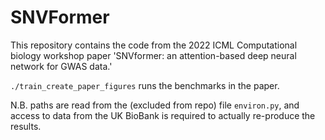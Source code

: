 # SNVFormer

This repository contains the code from the 2022 ICML Computational biology workshop paper 'SNVformer: an attention-based deep neural network for GWAS data.'

`./train_create_paper_figures` runs the benchmarks in the paper.

N.B. paths are read from the (excluded from repo) file `environ.py`, and access to data from the UK BioBank is required to actually re-produce the results.
